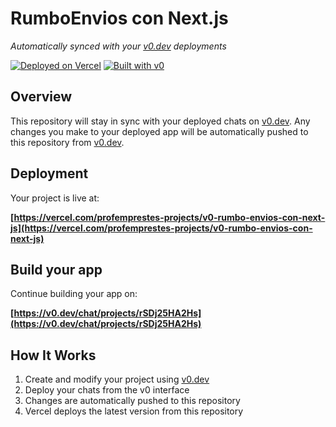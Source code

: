 # RumboEnvios con Next.js

*Automatically synced with your [v0.dev](https://v0.dev) deployments*

[![Deployed on Vercel](https://img.shields.io/badge/Deployed%20on-Vercel-black?style=for-the-badge&logo=vercel)](https://vercel.com/profemprestes-projects/v0-rumbo-envios-con-next-js)
[![Built with v0](https://img.shields.io/badge/Built%20with-v0.dev-black?style=for-the-badge)](https://v0.dev/chat/projects/rSDj25HA2Hs)

## Overview

This repository will stay in sync with your deployed chats on [v0.dev](https://v0.dev).
Any changes you make to your deployed app will be automatically pushed to this repository from [v0.dev](https://v0.dev).

## Deployment

Your project is live at:

**[https://vercel.com/profemprestes-projects/v0-rumbo-envios-con-next-js](https://vercel.com/profemprestes-projects/v0-rumbo-envios-con-next-js)**

## Build your app

Continue building your app on:

**[https://v0.dev/chat/projects/rSDj25HA2Hs](https://v0.dev/chat/projects/rSDj25HA2Hs)**

## How It Works

1. Create and modify your project using [v0.dev](https://v0.dev)
2. Deploy your chats from the v0 interface
3. Changes are automatically pushed to this repository
4. Vercel deploys the latest version from this repository